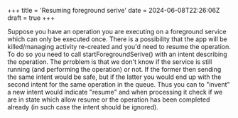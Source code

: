+++
title = 'Resuming foreground serive'
date = 2024-06-08T22:26:06Z
draft = true
+++

Suppose you have an operation you are executing on a foreground service  which can only be executed once.  There is a possibility that the app will be killed/managing activity re-created and you'd need to resume the operation.  To do so you need to call startForegroundSerive() with an intent describing the operation.  The prroblem is that we don't know if the service is still running (and performing the operation) or not.  If the former then sending the same intent would be safe, but if the latter you would end up with the second intent for the same operation in the queue.  Thus you can to "invent" a new intent would indicate "resume" and when processing it check if we are in state which allow resume or the operation has been completed already (in such case the intent should be ignored).